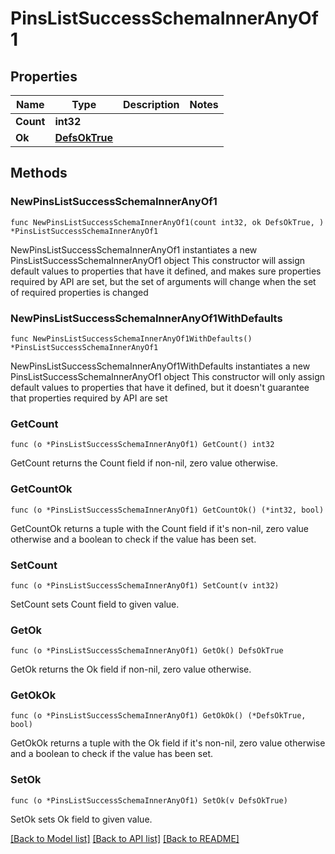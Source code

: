 # PinsListSuccessSchemaInnerAnyOf1

## Properties

Name | Type | Description | Notes
------------ | ------------- | ------------- | -------------
**Count** | **int32** |  | 
**Ok** | [**DefsOkTrue**](DefsOkTrue.md) |  | 

## Methods

### NewPinsListSuccessSchemaInnerAnyOf1

`func NewPinsListSuccessSchemaInnerAnyOf1(count int32, ok DefsOkTrue, ) *PinsListSuccessSchemaInnerAnyOf1`

NewPinsListSuccessSchemaInnerAnyOf1 instantiates a new PinsListSuccessSchemaInnerAnyOf1 object
This constructor will assign default values to properties that have it defined,
and makes sure properties required by API are set, but the set of arguments
will change when the set of required properties is changed

### NewPinsListSuccessSchemaInnerAnyOf1WithDefaults

`func NewPinsListSuccessSchemaInnerAnyOf1WithDefaults() *PinsListSuccessSchemaInnerAnyOf1`

NewPinsListSuccessSchemaInnerAnyOf1WithDefaults instantiates a new PinsListSuccessSchemaInnerAnyOf1 object
This constructor will only assign default values to properties that have it defined,
but it doesn't guarantee that properties required by API are set

### GetCount

`func (o *PinsListSuccessSchemaInnerAnyOf1) GetCount() int32`

GetCount returns the Count field if non-nil, zero value otherwise.

### GetCountOk

`func (o *PinsListSuccessSchemaInnerAnyOf1) GetCountOk() (*int32, bool)`

GetCountOk returns a tuple with the Count field if it's non-nil, zero value otherwise
and a boolean to check if the value has been set.

### SetCount

`func (o *PinsListSuccessSchemaInnerAnyOf1) SetCount(v int32)`

SetCount sets Count field to given value.


### GetOk

`func (o *PinsListSuccessSchemaInnerAnyOf1) GetOk() DefsOkTrue`

GetOk returns the Ok field if non-nil, zero value otherwise.

### GetOkOk

`func (o *PinsListSuccessSchemaInnerAnyOf1) GetOkOk() (*DefsOkTrue, bool)`

GetOkOk returns a tuple with the Ok field if it's non-nil, zero value otherwise
and a boolean to check if the value has been set.

### SetOk

`func (o *PinsListSuccessSchemaInnerAnyOf1) SetOk(v DefsOkTrue)`

SetOk sets Ok field to given value.



[[Back to Model list]](../README.md#documentation-for-models) [[Back to API list]](../README.md#documentation-for-api-endpoints) [[Back to README]](../README.md)


